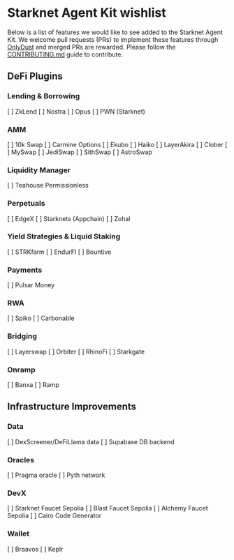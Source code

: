 # Starknet Agent Kit wishlist
Below is a list of features we would like to see added to the Starknet Agent Kit. We welcome pull requests (PRs) to implement these features through [OnlyDust](https://app.onlydust.com/projects/starknet-agent-kit/overview) and merged PRs are rewarded. Please follow the [CONTRIBUTING.md]([text](https://github.com/KasarLabs/starknet-agent-kit/blob/main/CONTRIBUTING.md)) guide to contribute.

## DeFi Plugins
### Lending & Borrowing
[ ] ZkLend
[ ] Nostra
[ ] Opus
[ ] PWN (Starknet)

### AMM
[ ] 10k Swap
[ ] Carmine Options
[ ] Ekubo
[ ] Haiko
[ ] LayerAkira
[ ] Clober
[ ] MySwap
[ ] JediSwap
[ ] SithSwap
[ ] AstroSwap

### Liquidity Manager
[ ] Teahouse Permissionless

### Perpetuals
[ ] EdgeX
[ ] Starknets (Appchain)
[ ] Zohal

### Yield Strategies & Liquid Staking
[ ] STRKfarm
[ ] EndurFI
[ ] Bountive

### Payments
[ ] Pulsar Money

### RWA
[ ] Spiko
[ ] Carbonable

### Bridging
[ ] Layerswap
[ ] Orbiter
[ ] RhinoFi
[ ] Starkgate

### Onramp
[ ] Banxa
[ ] Ramp

## Infrastructure Improvements
### Data
[ ] DexScreener/DeFiLlama data
[ ] Supabase DB backend

### Oracles
[ ] Pragma oracle
[ ] Pyth network

### DevX
[ ] Starknet Faucet Sepolia
[ ] Blast Faucet Sepolia
[ ] Alchemy Faucet Sepolia
[ ] Cairo Code Generator

### Wallet
[ ] Braavos
[ ] Keplr